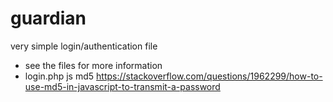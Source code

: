 # guardian
very simple login/authentication file

* see the files for more information
* login.php js md5 https://stackoverflow.com/questions/1962299/how-to-use-md5-in-javascript-to-transmit-a-password